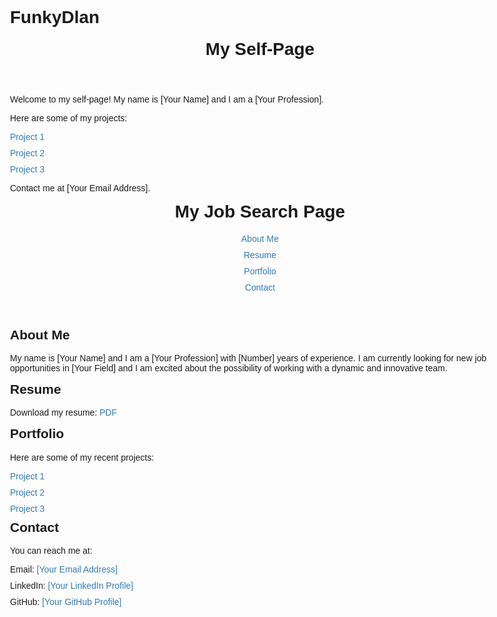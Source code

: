 # FunkyDlan
<!DOCTYPE html>
<html>
<body>
	<header>
		<h1>My Self-Page</h1>
	</header>
	<main>
		<p>Welcome to my self-page! My name is [Your Name] and I am a [Your Profession].</p>
		<p>Here are some of my projects:</p>
		<ul>
			<li><a href="https://github.com/your-username/project-1">Project 1</a></li>
			<li><a href="https://github.com/your-username/project-2">Project 2</a></li>
			<li><a href="https://github.com/your-username/project-3">Project 3</a></li>
		</ul>
	</main>
	<footer>
		<p>Contact me at [Your Email Address].</p>
	</footer>
</body>
</html>
<!DOCTYPE html>
<html>
<head>
	<title>My Job Search Page</title>
	<style>
		body {
			font-family: sans-serif;
			max-width: 800px;
			margin: auto;
			padding: 20px;
		}
		h1, h2 {
			margin-top: 0;
		}
		ul {
			margin: 0;
			padding: 0;
			list-style-type: none;
		}
		li {
			margin-bottom: 10px;
		}
		a {
			color: #337ab7;
			text-decoration: none;
		}
		a:hover {
			text-decoration: underline;
		}
	</style>
</head>
<body>
	<header>
		<h1>My Job Search Page</h1>
		<nav>
			<ul>
				<li><a href="#about-me">About Me</a></li>
				<li><a href="#resume">Resume</a></li>
				<li><a href="#portfolio">Portfolio</a></li>
				<li><a href="#contact">Contact</a></li>
			</ul>
		</nav>
	</header>
	<main>
		<section id="about-me">
			<h2>About Me</h2>
			<p>My name is [Your Name] and I am a [Your Profession] with [Number] years of experience. I am currently looking for new job opportunities in [Your Field] and I am excited about the possibility of working with a dynamic and innovative team.</p>
		</section>
		<section id="resume">
			<h2>Resume</h2>
			<p>Download my resume: <a href="[Link to Your Resume]" target="_blank">PDF</a></p>
		</section>
		<section id="portfolio">
			<h2>Portfolio</h2>
			<p>Here are some of my recent projects:</p>
			<ul>
				<li><a href="[Link to Your Project 1]">Project 1</a></li>
				<li><a href="[Link to Your Project 2]">Project 2</a></li>
				<li><a href="[Link to Your Project 3]">Project 3</a></li>
			</ul>
		</section>
		<section id="contact">
			<h2>Contact</h2>
			<p>You can reach me at:</p>
			<ul>
				<li>Email: <a href="mailto:[Your Email Address]">[Your Email Address]</a></li>
				<li>LinkedIn: <a href="[Link to Your LinkedIn Profile]">[Your LinkedIn Profile]</a></li>
				<li>GitHub: <a href="[Link to Your GitHub Profile]">[Your GitHub Profile]</a></li>
			</ul>
		</section>
	</main>
</body>
</html>
